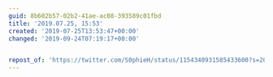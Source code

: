 ```yaml
---
guid: 8b602b57-02b2-41ae-ac08-393589c01fbd
title: '2019.07.25, 15:53'
created: '2019-07-25T13:53:47+00:00'
changed: '2019-09-24T07:19:17+00:00'


repost_of: 'https://twitter.com/S0phieH/status/1154340931585433600?s=20'
---
```



